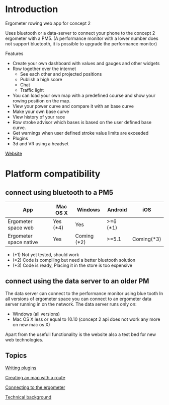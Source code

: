# Introduction

Ergometer rowing web app for concept 2

Uses bluetooth or a data-server to connect your phone to the concept 2 ergometer with a PM5. (A performance monitor with a lower number does not support bluetooth, it is possible to upgrade the performance monitor)

Features
- Create your own dashboard with values and gauges and other widgets
-  Row together over the internet
    * See each other and projected positions
    * Publish a high score
    * Chat 
    * Traffic light
- You can load your own map with a predefined course and show your rowing position on the map.
- View your power curve and compare it with an base curve
- Make your own base curve
- View history of your race
- Row stroke advisor which bases is based on the user defined base curve.
- Get warnings when user defined stroke value limits are exceeded
- Plugins 
- 3d and VR using a headset

[Website](https://ergometer-space.org/)

# Platform compatibility

## connect using bluetooth to a PM5

| App                   |Mac OS X | Windows      | Android | iOS         |
|-----------------------|---------|--------------|---------|-------------|
|Ergometer space web    |Yes (*4) | Yes          | >=6 (*1)|             | 
|Ergometer space native |Yes      | Coming  (*2) | >=5.1   | Coming(*3)  |


- (*1) Not yet tested, should work
- (*2) Code is compiling but need a better bluetooth solution
- (*3) Code is ready, Placing it in the store is too expensive 

## connect using the data server to an older PM

The data server can connect to the performance monitor using blue tooth 
In all versions of ergometer space you can connect to an ergometer data server running in on the network.
The data server runs only on:

- Windows (all versions)
- Mac OS X less or equal to 10.10 (concept 2 api does not work any more on new mac os X) 

Apart from the usefull functionality is the website also a test bed for new web technologies.

## Topics

[Writing plugins](PLUGINS.md)

[Creating an map with a route](Maps/README.md)

[Connecting to the ergometer](connection.md)

[Technical background](TECHNICAL.md)

